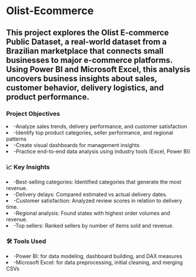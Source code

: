 # Olist-Ecommerce

<h2>This project explores the Olist E-commerce Public Dataset, a real-world dataset from a Brazilian marketplace that connects small businesses to major e-commerce platforms. Using Power BI and Microsoft Excel, this analysis uncovers business insights about sales, customer behavior, delivery logistics, and product performance.</h2>


<h3> Project Objectives </h3>
<li> -Analyze sales trends, delivery performance, and customer satisfaction</li>
<li> -Identify top product categories, seller performance, and regional patterns</li>
<li> -Create visual dashboards for management insights</li>
<li> -Practice end-to-end data analysis using industry tools (Excel, Power BI)</li>

<h3>📈 Key Insights</h3>
<li> -Best-selling categories: Identified categories that generate the most revenue.</li>
<li> -Delivery delays: Compared estimated vs actual delivery dates.</li>
<li> -Customer satisfaction: Analyzed review scores in relation to delivery time.</li>
<li> -Regional analysis: Found states with highest order volumes and revenue.</li>
<li> -Top sellers: Ranked sellers by number of items sold and revenue.</li>

<h3>🛠️ Tools Used </h3>
<li> -Power BI: for data modeling, dashboard building, and DAX measures</li>
<li> -Microsoft Excel: for data preprocessing, initial cleaning, and merging CSVs</li>
